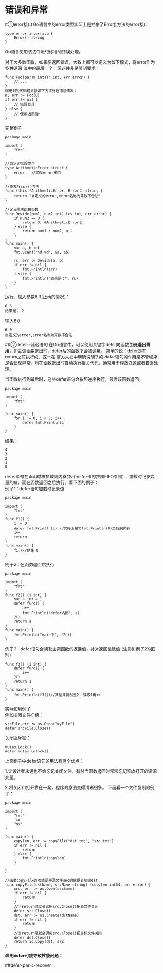 # 错误和异常
#①error接口
Go语言中的error类型实际上是抽象了Error()方法的error接口
```
type error interface {
    Error() string
}
```
Go语言使用该接口进行标准的错误处理。

对于大多数函数，如果要返回错误，大致上都可以定义为如下模式，将error作为多种返回
值中的最后一个，但这并非是强制要求：
```
func Foo(param int)(n int, err error) {
    // ...
}
调用时的代码建议按如下方式处理错误情况：
n, err := Foo(0)
if err != nil {
    // 错误处理
} else {
    // 使用返回值n
}
```
完整例子
```
package main

import (
    "fmt"
)

//自定义错误类型
type ArithmeticError struct {
    error   //实现error接口
}

//重写Error()方法
func (this *ArithmeticError) Error() string {
    return "自定义的error,error名称为算数不合法"
}

//定义除法运算函数
func Devide(num1, num2 int) (rs int, err error) {
    if num2 == 0 {
        return 0, &ArithmeticError{}
    } else {
        return num1 / num2, nil
    }
}
func main() {
    var a, b int
    fmt.Scanf("%d %d", &a, &b)

    rs, err := Devide(a, b)
    if err != nil {
        fmt.Println(err)
    } else {
        fmt.Println("结果是：", rs)
    }
}
```
运行，输入参数6 3(正确的情况)：
```
6 3
结果是： 2
```
输入6 0
```
6 0
自定义的error,error名称为算数不合法
```
##②defer--延迟语句
在Go语言中，可以使用关键字defer向函数注册**退出调用**，即主调函数退出时，defer后的函数才会被调用。
简单的说：defer是在return之前执行的。这个在 官方文档中明确说明了的
defer语句的作用是不管程序是否出现异常，均在函数退出时自动执行相关代码。通常用于释放资源或者错误处理。

当函数执行到最后时，这些defer语句会按照逆序执行，最后该函数返回。
```
package main

import (
    "fmt"
)

func main() {
    for i := 0; i < 5; i++ {
        defer fmt.Println(i)
    }
}
```
结果：
```
4
3
2
1
0
```

defer语句在声明时被加载到内存(多个defer语句按照FIFO原则) ，加载时记录变量的值，而在函数返回之后执行。看下面的例子：  
例子1：defer语句加载时记录值
```
package main

import (
	"fmt"
)
func f1() {
    i := 0
    defer fmt.Println(i) //实际上是将fmt.Println(0)加载到内存
    i++
    return
}
func main() {
    f1()//结果 0
}
```
例子2：在函数返回后执行
```
package main

import (
	"fmt"
)
func f2() (i int) {
    var a int = 1
    defer func() {
        a++
        fmt.Println("defer内部", a)
    }()
    return a
}
func main() {
    fmt.Println("main中", f2())
}
```
例子3：defer语句会读取主调函数的返回值，并对返回值赋值.(注意和例子2的区别)
```
func f3() (i int) {
    defer func() {
        i++
    }()
    return 1
}
func main() {
    fmt.Println(f3())//其结果竟然是2. 读取1再++
}
```
实际使用例子  
例如关闭文件句柄：
```
srcFile,err := os.Open("myFile")
defer srcFile.Close()
```
关闭互斥锁：
```
mutex.Lock()
defer mutex.Unlock()
```
上面例子中defer语句的用法有两个优点：

1.让设计者永远也不会忘记关闭文件，有时当函数返回时常常忘记释放打开的资源变量。

2.将关闭和打开靠在一起，程序的意图变得清晰很多。
下面看一个文件复制的例子：
```
package main

import (
    "fmt"
    "io"
    "os"
)

func main() {
    copylen, err := copyFile("dst.txt", "src.txt")
    if err != nil {
        return
    } else {
        fmt.Println(copylen)
    }

}

//函数copyFile的功能是将源文件sec的数据复制给dst
func copyFile(dstName, srcName string) (copylen int64, err error) {
    src, err := os.Open(srcName)
    if err != nil {
        return
    }
    //当return时就会调用src.Close()把源文件关闭
    defer src.Close()
    dst, err := os.Create(dstName)
    if err != nil {
        return
    }
    //当return是就会调用src.Close()把目标文件关闭
    defer dst.Close()
    return io.Copy(dst, src)
}
```
**滥用defer可能导致性能问题：**

##defer-panic-recover
